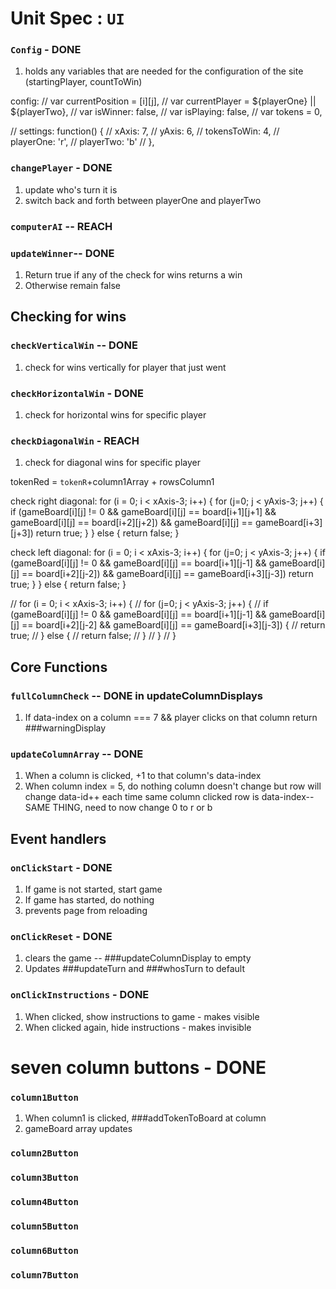 # Unit Spec : `UI`

### `Config` - DONE
1. holds any variables that are needed for the configuration of the site (startingPlayer, countToWin)

  config:
  // var currentPosition = [i][j],
  // var currentPlayer = ${playerOne} || ${playerTwo},
  // var isWinner: false,
  // var isPlaying: false,
  // var tokens = 0,

  // settings: function() {
  //   xAxis: 7,
  //   yAxis: 6,
  //   tokensToWin: 4,
  //   playerOne: 'r',
  //   playerTwo: 'b'
  // },

### `changePlayer` - DONE
1. update who's turn it is
2. switch back and forth between playerOne and playerTwo

### `computerAI` -- REACH

  <!-- ### `updateTurn` - JS code
  1. Default starts with playerOne
  2. if !playerOne, then playerTwo -->

### `updateWinner`-- DONE
1. Return true if any of the check for wins returns a win
2. Otherwise remain false

## Checking for wins

### `checkVerticalWin` -- DONE
1. check for wins vertically for player that just went


### `checkHorizontalWin` - DONE
1. check for horizontal wins for specific player

### `checkDiagonalWin` - REACH
1. check for diagonal wins for specific player

tokenRed = `tokenR`+column1Array + rowsColumn1

check right diagonal:
for (i = 0; i < xAxis-3; i++) {
  for (j=0; j < yAxis-3; j++) {
    if (gameBoard[i][j] != 0 && gameBoard[i][j] == board[i+1][j+1] && gameBoard[i][j] == board[i+2][j+2]) && gameBoard[i][j] == gameBoard[i+3][j+3])
    return true;
  }
} else {
  return false;
}

check left diagonal:
for (i = 0; i < xAxis-3; i++) {
  for (j=0; j < yAxis-3; j++) {
    if (gameBoard[i][j] != 0 && gameBoard[i][j] == board[i+1][j-1] && gameBoard[i][j] == board[i+2][j-2]) && gameBoard[i][j] == gameBoard[i+3][j-3])
    return true;
  }
} else {
  return false;
}

// for (i = 0; i < xAxis-3; i++) {
//   for (j=0; j < yAxis-3; j++) {
//     if (gameBoard[i][j] != 0 && gameBoard[i][j] == board[i+1][j-1] && gameBoard[i][j] == board[i+2][j-2] && gameBoard[i][j] == gameBoard[i+3][j-3]) {
//       return true;
//     } else {
//       return false;
//       }
//   }
// }

## Core Functions

### `fullColumnCheck` -- DONE in updateColumnDisplays
1. If data-index on a column === 7 && player clicks on that column
return ###warningDisplay

### `updateColumnArray` -- DONE
1. When a column is clicked, +1 to that column's data-index
2. When column index = 5, do nothing
column doesn't change but row will change
data-id++ each time same column clicked
row is data-index-- SAME THING,
need to now change 0 to r or b


## Event handlers

### `onClickStart` - DONE
1. If game is not started,
    start game
2. If game has started, do nothing
3. prevents page from reloading


### `onClickReset` - DONE
1. clears the game -- ###updateColumnDisplay to empty
2. Updates ###updateTurn and ###whosTurn to default

### `onClickInstructions` - DONE
1. When clicked, show instructions to game - makes visible
2. When clicked again, hide instructions - makes invisible

# seven column buttons - DONE
### `column1Button`
1. When column1 is clicked, ###addTokenToBoard at column
2. gameBoard array updates
### `column2Button`
### `column3Button`
### `column4Button`
### `column5Button`
### `column6Button`
### `column7Button`
